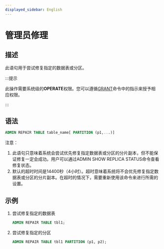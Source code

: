 ```yaml
---
displayed_sidebar: English
---
```


# 管理员修理

## 描述

此语句用于尝试修复指定的数据表或分区。

:::提示

此操作需要系统级的**OPERATE**权限。您可以遵循[GRANT](../account-management/GRANT.md)命令中的指示来授予相应权限。

:::

## 语法

```sql
ADMIN REPAIR TABLE table_name[ PARTITION (p1,...)]
```

注意：

1. 此语句只意味着系统会尝试优先修复指定数据表或分区的分片副本，但不能保证修复一定会成功。用户可以通过ADMIN SHOW REPLICA STATUS命令查看修复状态。
2. 默认的超时时间是14400秒（4小时）。超时意味着系统将不会优先修复指定数据表或分区的分片副本。在超时的情况下，需要重新使用该命令来进行所需的设置。

## 示例

1. 尝试修复指定的数据表

   ```sql
   ADMIN REPAIR TABLE tbl1;
   ```

2. 尝试修复指定的分区

   ```sql
   ADMIN REPAIR TABLE tbl1 PARTITION (p1, p2);
   ```
